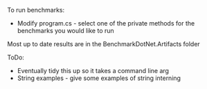 To run benchmarks:
* Modify program.cs - select one of the private methods for the benchmarks you would like to run

Most up to date results are in the BenchmarkDotNet.Artifacts folder 

ToDo: 
* Eventually tidy this up so it takes a command line arg 
* String examples - give some examples of string interning 
